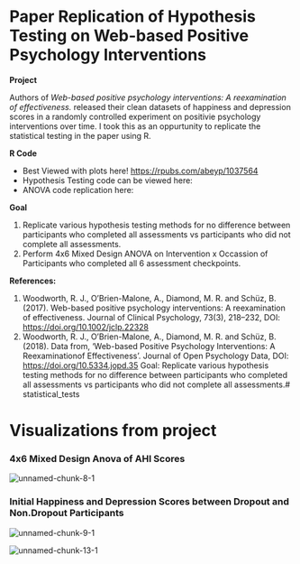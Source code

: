 # Paper Replication of Hypothesis Testing on Web-based Positive Psychology Interventions

**Project**

Authors of *Web-based positive psychology interventions: A reexamination of effectiveness.* released their clean datasets of happiness and depression scores in a randomly controlled experiment on positivie psychology interventions over time. I took this as an oppurtunity to replicate the statistical testing in the paper using R.

**R Code**
* Best Viewed with plots here! https://rpubs.com/abeyp/1037564
* Hypothesis Testing code can be viewed here: 
* ANOVA code replication here: 

**Goal**

1. Replicate various hypothesis testing methods for no difference between participants who completed all assessments vs participants who did not complete all assessments.
2. Perform 4x6 Mixed Design ANOVA on Intervention x Occassion of Participants who completed all 6 assessment checkpoints.

**References:**
1. Woodworth, R. J., O’Brien-Malone, A., Diamond, M. R. and Schüz, B. (2017). Web-based positive psychology interventions: A reexamination of effectiveness. Journal of Clinical Psychology, 73(3), 218–232, DOI: https://doi.org/10.1002/jclp.22328
2. Woodworth, R. J., O’Brien-Malone, A., Diamond, M. R. and Schüz, B. (2018). Data from, ‘Web-based Positive Psychology Interventions: A Reexaminationof Effectiveness’. Journal of Open Psychology Data, DOI: https://doi.org/10.5334.jopd.35
Goal: Replicate various hypothesis testing methods for no difference between participants who completed all assessments vs participants who did not complete all assessments.# statistical_tests

# Visualizations from project

### 4x6 Mixed Design Anova of AHI Scores
![unnamed-chunk-8-1](https://user-images.githubusercontent.com/87784458/236357365-a7d852a9-3f13-4004-8127-9bb43dc12be9.png)

### Initial Happiness and Depression Scores between Dropout and Non.Dropout Participants

![unnamed-chunk-9-1](https://user-images.githubusercontent.com/87784458/236087868-dda0dcb2-a350-4df1-853a-279713e88568.png)


![unnamed-chunk-13-1](https://user-images.githubusercontent.com/87784458/236087951-9278dd77-dc75-4aa8-b376-a33c9288d02d.png)
